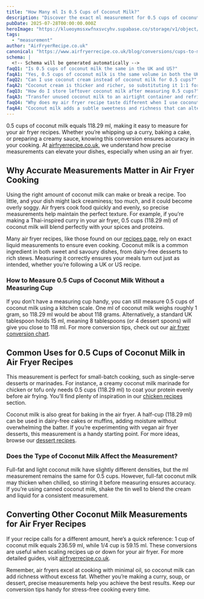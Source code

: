 ```yaml
---
title: "How Many ml Is 0.5 Cups of Coconut Milk?"
description: "Discover the exact ml measurement for 0.5 cups of coconut milk and simplify your cooking conversions with this easy guide."
pubDate: 2025-07-28T00:00:00.000Z
heroImage: "https://klueoymssxwfnxsvcyhv.supabase.co/storage/v1/object/public/Shmucket/how-many-ml-is-0-5-cups-of-coconut-milk.webp"
tags:
  - "measurement"
author: "AirFryerRecipe.co.uk"
canonical: "https://www.airfryerrecipe.co.uk/blog/conversions/cups-to-ml/how-many-ml-is-0-5-cups-of-coconut-milk"
schema: |
  <!-- Schema will be generated automatically -->
faqQ1: "Is 0.5 cups of coconut milk the same in the UK and US?"
faqA1: "Yes, 0.5 cups of coconut milk is the same volume in both the UK and US, equalling 118.29 ml. However, UK tablespoons are slightly larger (15 ml vs. 14.79 ml in the US), so if you’re using spoons to measure, stick to one system for accuracy."
faqQ2: "Can I use coconut cream instead of coconut milk for 0.5 cups?"
faqA2: "Coconut cream is thicker and richer, so substituting it 1:1 for coconut milk may make your dish too heavy. If using cream, dilute it slightly with water to match the consistency of coconut milk. For 0.5 cups (118.29 ml), try mixing 3 parts cream with 1 part water."
faqQ3: "How do I store leftover coconut milk after measuring 0.5 cups?"
faqA3: "Transfer unused coconut milk to an airtight container and refrigerate for up to 4 days. Shake or stir it well before reusing, as it can separate. For longer storage, freeze it in ice cube trays—each cube is about 30 ml, so 4 cubes will give you roughly 0.5 cups when thawed."
faqQ4: "Why does my air fryer recipe taste different when I use coconut milk?"
faqA4: "Coconut milk adds a subtle sweetness and richness that can alter flavours. If your dish tastes too coconutty, try reducing the amount slightly or balancing it with acidic ingredients like lime juice. For neutral-tasting recipes, opt for light coconut milk instead of full-fat."
---
```

<p>0.5 cups of coconut milk equals 118.29 ml, making it easy to measure for your air fryer recipes. Whether you’re whipping up a curry, baking a cake, or preparing a creamy sauce, knowing this conversion ensures accuracy in your cooking. At <a href=https://www.airfryerrecipe.co.uk>airfryerrecipe.co.uk</a>, we understand how precise measurements can elevate your dishes, especially when using an air fryer.</p>  

<h2>Why Accurate Measurements Matter in Air Fryer Cooking</h2>  
<p>Using the right amount of coconut milk can make or break a recipe. Too little, and your dish might lack creaminess; too much, and it could become overly soggy. Air fryers cook food quickly and evenly, so precise measurements help maintain the perfect texture. For example, if you’re making a Thai-inspired curry in your air fryer, 0.5 cups (118.29 ml) of coconut milk will blend perfectly with your spices and proteins.</p>  

<p>Many air fryer recipes, like those found on our <a href=https://www.airfryerrecipe.co.uk/recipes>recipes page</a>, rely on exact liquid measurements to ensure even cooking. Coconut milk is a common ingredient in both sweet and savoury dishes, from dairy-free desserts to rich stews. Measuring it correctly ensures your meals turn out just as intended, whether you’re following a UK or US recipe.</p>  

<h3>How to Measure 0.5 Cups of Coconut Milk Without a Measuring Cup</h3>  
<p>If you don’t have a measuring cup handy, you can still measure 0.5 cups of coconut milk using a kitchen scale. One ml of coconut milk weighs roughly 1 gram, so 118.29 ml would be about 118 grams. Alternatively, a standard UK tablespoon holds 15 ml, meaning 8 tablespoons (or 4 dessert spoons) will give you close to 118 ml. For more conversion tips, check out our <a href=https://www.airfryerrecipe.co.uk/air-fryer-conversion-chart>air fryer conversion chart</a>.</p>  

<h2>Common Uses for 0.5 Cups of Coconut Milk in Air Fryer Recipes</h2>  
<p>This measurement is perfect for small-batch cooking, such as single-serve desserts or marinades. For instance, a creamy coconut milk marinade for chicken or tofu only needs 0.5 cups (118.29 ml) to coat your protein evenly before air frying. You’ll find plenty of inspiration in our <a href=https://www.airfryerrecipe.co.uk/recipe-category/chicken>chicken recipes</a> section.</p>  

<p>Coconut milk is also great for baking in the air fryer. A half-cup (118.29 ml) can be used in dairy-free cakes or muffins, adding moisture without overwhelming the batter. If you’re experimenting with vegan air fryer desserts, this measurement is a handy starting point. For more ideas, browse our <a href=https://www.airfryerrecipe.co.uk/recipe-category/dessert>dessert recipes</a>.</p>  

<h3>Does the Type of Coconut Milk Affect the Measurement?</h3>  
<p>Full-fat and light coconut milk have slightly different densities, but the ml measurement remains the same for 0.5 cups. However, full-fat coconut milk may thicken when chilled, so stirring it before measuring ensures accuracy. If you’re using canned coconut milk, shake the tin well to blend the cream and liquid for a consistent measurement.</p>  

<h2>Converting Other Coconut Milk Measurements for Air Fryer Recipes</h2>  
<p>If your recipe calls for a different amount, here’s a quick reference: 1 cup of coconut milk equals 236.59 ml, while 1/4 cup is 59.15 ml. These conversions are useful when scaling recipes up or down for your air fryer. For more detailed guides, visit <a href=https://www.airfryerrecipe.co.uk>airfryerrecipe.co.uk</a>.</p>  

<p>Remember, air fryers excel at cooking with minimal oil, so coconut milk can add richness without excess fat. Whether you’re making a curry, soup, or dessert, precise measurements help you achieve the best results. Keep our conversion tips handy for stress-free cooking every time.</p>
